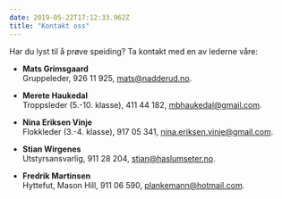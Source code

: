```yaml
---
date: 2019-05-22T17:12:33.962Z
title: "Kontakt oss"
---
```


Har du lyst til å prøve speiding? Ta kontakt med en av lederne våre:

- **Mats Grimsgaard**<br>
  Gruppeleder, 926 11 925, mats@nadderud.no.

- **Merete Haukedal**<br>
  Troppsleder (5.-10. klasse), 411 44 182, mbhaukedal@gmail.com.

- **Nina Eriksen Vinje**<br>
  Flokkleder (3.-4. klasse), 917 05 341, nina.eriksen.vinje@gmail.com.

- **Stian Wirgenes**<br>
  Utstyrsansvarlig, 911 28 204, stian@haslumseter.no.

- **Fredrik Martinsen**<br>
  Hyttefut, Mason Hill, 911 06 590, plankemann@hotmail.com.
